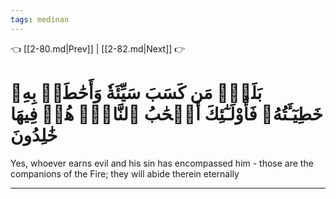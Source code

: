 ```yaml
---
tags: medinan
---
```


👈 [[2-80.md|Prev]] | [[2-82.md|Next]] 👉

# بَلَىٰۚ مَن كَسَبَ سَيِّئَةٗ وَأَحَٰطَتۡ بِهِۦ خَطِيٓـَٔتُهُۥ فَأُوْلَـٰٓئِكَ أَصۡحَٰبُ ٱلنَّارِۖ هُمۡ فِيهَا خَٰلِدُونَ

Yes, whoever earns evil and his sin has encompassed him - those are the companions of the Fire; they will abide therein eternally

---

